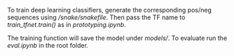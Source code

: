 To train deep learning classifiers, generate the corresponding pos/neg sequences using */snake/snakefile*.
Then pass the TF name to *train_tfnet.train()* as in *prototyping.ipynb*.

The training function will save the model under *models/*. To evaluate run the *eval.ipynb* in the root folder.